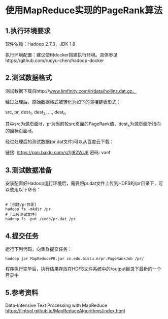 # 使用MapReduce实现的PageRank算法

## 1.执行环境要求
软件依赖：Hadoop 2.7.3，JDK 1.8

执行环境配置：建议使用docker搭建执行环境。具体参见https://github.com/ruoyu-chen/hadoop-docker

## 2.测试数据格式

测试数据下载自http://www.limfinity.com/ir/data/hollins.dat.gz。

经过处理后，原始数据格式被转化为如下的邻接链表形式：

src, pr, dest<sub>1</sub>, dest<sub>2</sub>, ..., dest<sub>n</sub>

其中src为源页面id，pr为当前轮src页面的PageRank值，dest<sub>x</sub>为源页面所指向的目标页面id。

经过处理后的测试数据(pr.dat文件)可以从百度云下载：

链接: https://pan.baidu.com/s/1jI82WU6 密码: vaef

## 3.测试数据准备

安装配置好Hadoop运行环境后，需要将pr.dat文件上传到HDFS的/pr目录下，可以使用以下命令：

<pre><code>
# [创建/pr目录]
hadoop fs -mkdir /pr
# [上传测试文件]
hadoop fs -put /code/pr.dat /pr
</code></pre>

## 4.提交任务

运行下列代码，向集群提交任务：

<pre><code>hadoop jar MapReducePR.jar cn.edu.bistu.mrpr.PageRankJob /pr/ 
</code></pre>

程序执行完毕后，执行结果存放在HDFS文件系统中的/output目录下最新的一个目录中


## 5.参考资料

Data-Intensive Text Processing with MapReduce
https://lintool.github.io/MapReduceAlgorithms/index.html